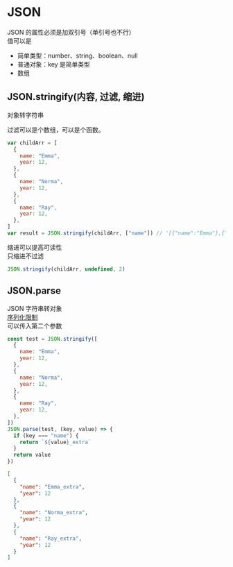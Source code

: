 # JSON

JSON 的属性必须是加双引号（单引号也不行）  
值可以是

- 简单类型：number、string、boolean、null
- 普通对象：key 是简单类型
- 数组

## JSON.stringify(内容, 过滤, 缩进)

对象转字符串

过滤可以是个数组，可以是个函数。

```js
var childArr = [
  {
    name: "Emma",
    year: 12,
  },
  {
    name: "Norma",
    year: 12,
  },
  {
    name: "Ray",
    year: 12,
  },
]
var result = JSON.stringify(childArr, ["name"]) // '[{"name":"Emma"},{"name":"Norma"},{"name":"Ray"}]'
```

缩进可以提高可读性  
只缩进不过滤

```js
JSON.stringify(childArr, undefined, 2)
```

## JSON.parse

JSON 字符串转对象  
[序列化限制](./012_complex_data.md#序列化对象)  
可以传入第二个参数

```js
const test = JSON.stringify([
  {
    name: "Emma",
    year: 12,
  },
  {
    name: "Norma",
    year: 12,
  },
  {
    name: "Ray",
    year: 12,
  },
])
JSON.parse(test, (key, value) => {
  if (key === "name") {
    return `${value}_extra`
  }
  return value
})
```

```json
[
  {
    "name": "Emma_extra",
    "year": 12
  },
  {
    "name": "Norma_extra",
    "year": 12
  },
  {
    "name": "Ray_extra",
    "year": 12
  }
]
```

